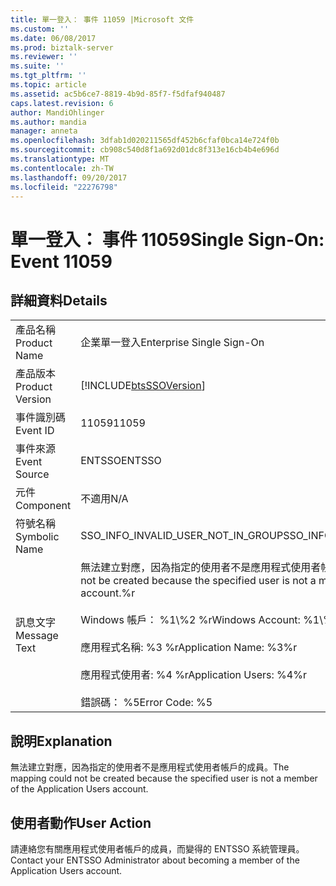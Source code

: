 ```yaml
---
title: 單一登入： 事件 11059 |Microsoft 文件
ms.custom: ''
ms.date: 06/08/2017
ms.prod: biztalk-server
ms.reviewer: ''
ms.suite: ''
ms.tgt_pltfrm: ''
ms.topic: article
ms.assetid: ac5b6ce7-8819-4b9d-85f7-f5dfaf940487
caps.latest.revision: 6
author: MandiOhlinger
ms.author: mandia
manager: anneta
ms.openlocfilehash: 3dfab1d020211565df452b6cfaf0bca14e724f0b
ms.sourcegitcommit: cb908c540d8f1a692d01dc8f313e16cb4b4e696d
ms.translationtype: MT
ms.contentlocale: zh-TW
ms.lasthandoff: 09/20/2017
ms.locfileid: "22276798"
---
```

# <a name="single-sign-on-event-11059"></a><span data-ttu-id="3400b-102">單一登入： 事件 11059</span><span class="sxs-lookup"><span data-stu-id="3400b-102">Single Sign-On: Event 11059</span></span>
## <a name="details"></a><span data-ttu-id="3400b-103">詳細資料</span><span class="sxs-lookup"><span data-stu-id="3400b-103">Details</span></span>  
  
|||  
|-|-|  
|<span data-ttu-id="3400b-104">產品名稱</span><span class="sxs-lookup"><span data-stu-id="3400b-104">Product Name</span></span>|<span data-ttu-id="3400b-105">企業單一登入</span><span class="sxs-lookup"><span data-stu-id="3400b-105">Enterprise Single Sign-On</span></span>|  
|<span data-ttu-id="3400b-106">產品版本</span><span class="sxs-lookup"><span data-stu-id="3400b-106">Product Version</span></span>|[!INCLUDE[btsSSOVersion](../includes/btsssoversion-md.md)]|  
|<span data-ttu-id="3400b-107">事件識別碼</span><span class="sxs-lookup"><span data-stu-id="3400b-107">Event ID</span></span>|<span data-ttu-id="3400b-108">11059</span><span class="sxs-lookup"><span data-stu-id="3400b-108">11059</span></span>|  
|<span data-ttu-id="3400b-109">事件來源</span><span class="sxs-lookup"><span data-stu-id="3400b-109">Event Source</span></span>|<span data-ttu-id="3400b-110">ENTSSO</span><span class="sxs-lookup"><span data-stu-id="3400b-110">ENTSSO</span></span>|  
|<span data-ttu-id="3400b-111">元件</span><span class="sxs-lookup"><span data-stu-id="3400b-111">Component</span></span>|<span data-ttu-id="3400b-112">不適用</span><span class="sxs-lookup"><span data-stu-id="3400b-112">N/A</span></span>|  
|<span data-ttu-id="3400b-113">符號名稱</span><span class="sxs-lookup"><span data-stu-id="3400b-113">Symbolic Name</span></span>|<span data-ttu-id="3400b-114">SSO_INFO_INVALID_USER_NOT_IN_GROUP</span><span class="sxs-lookup"><span data-stu-id="3400b-114">SSO_INFO_INVALID_USER_NOT_IN_GROUP</span></span>|  
|<span data-ttu-id="3400b-115">訊息文字</span><span class="sxs-lookup"><span data-stu-id="3400b-115">Message Text</span></span>|<span data-ttu-id="3400b-116">無法建立對應，因為指定的使用者不是應用程式使用者帳戶的成員。%r</span><span class="sxs-lookup"><span data-stu-id="3400b-116">A mapping could not be created because the specified user is not a member of the Application Users account.%r</span></span><br /><br /> <span data-ttu-id="3400b-117">Windows 帳戶： %1\\%2 %r</span><span class="sxs-lookup"><span data-stu-id="3400b-117">Windows Account: %1\\%2%r</span></span><br /><br /> <span data-ttu-id="3400b-118">應用程式名稱: %3 %r</span><span class="sxs-lookup"><span data-stu-id="3400b-118">Application Name: %3%r</span></span><br /><br /> <span data-ttu-id="3400b-119">應用程式使用者: %4 %r</span><span class="sxs-lookup"><span data-stu-id="3400b-119">Application Users: %4%r</span></span><br /><br /> <span data-ttu-id="3400b-120">錯誤碼： %5</span><span class="sxs-lookup"><span data-stu-id="3400b-120">Error Code: %5</span></span>|  
  
## <a name="explanation"></a><span data-ttu-id="3400b-121">說明</span><span class="sxs-lookup"><span data-stu-id="3400b-121">Explanation</span></span>  
 <span data-ttu-id="3400b-122">無法建立對應，因為指定的使用者不是應用程式使用者帳戶的成員。</span><span class="sxs-lookup"><span data-stu-id="3400b-122">The mapping could not be created because the specified user is not a member of the Application Users account.</span></span>  
  
## <a name="user-action"></a><span data-ttu-id="3400b-123">使用者動作</span><span class="sxs-lookup"><span data-stu-id="3400b-123">User Action</span></span>  
 <span data-ttu-id="3400b-124">請連絡您有關應用程式使用者帳戶的成員，而變得的 ENTSSO 系統管理員。</span><span class="sxs-lookup"><span data-stu-id="3400b-124">Contact your ENTSSO Administrator about becoming a member of the Application Users account.</span></span>